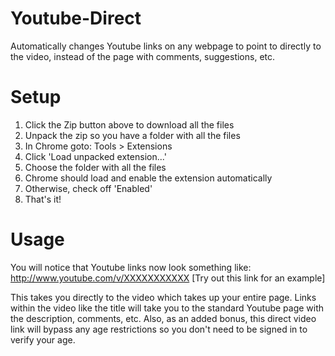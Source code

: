 Youtube-Direct
==============

Automatically changes Youtube links on any webpage to point to directly to the video, instead of the page with comments, suggestions, etc.

Setup
=====
1. Click the Zip button above to download all the files
2. Unpack the zip so you have a folder with all the files
3. In Chrome goto:    Tools  >  Extensions
4. Click 'Load unpacked extension...'
5. Choose the folder with all the files
6. Chrome should load and enable the extension automatically
7. Otherwise, check off 'Enabled'
8. That's it!

Usage
=====
You will notice that Youtube links now look something like:
http://www.youtube.com/v/XXXXXXXXXXX   [Try out this link for an example]

This takes you directly to the video which takes up your entire page. Links within the video like the title will take you to the standard Youtube page with the description, comments, etc.
Also, as an added bonus, this direct video link will bypass any age restrictions so you don't need to be signed in to verify your age.
